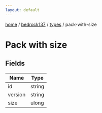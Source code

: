 ```yaml
---
layout: default
---
```


[home](/)  /  [bedrock137](/protocol/bedrock137)  /  [types](/protocol/bedrock137/types)  /  pack-with-size

# Pack with size

## Fields

Name | Type
---|---
id | string
version | string
size | ulong


